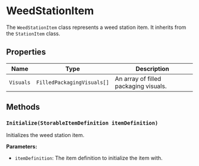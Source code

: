 # WeedStationItem

The `WeedStationItem` class represents a weed station item. It inherits from the `StationItem` class.

## Properties

| Name | Type | Description |
| --- | --- | --- |
| `Visuals` | `FilledPackagingVisuals[]` | An array of filled packaging visuals. |

## Methods

### `Initialize(StorableItemDefinition itemDefinition)`

Initializes the weed station item.

**Parameters:**

* `itemDefinition`: The item definition to initialize the item with.
